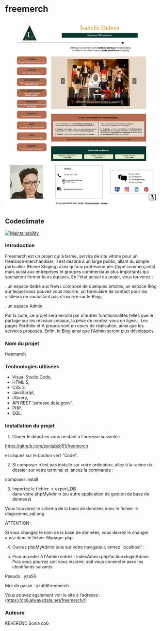 # freemerch

![Screenshot website](./.github/image/screenshotFreemerch.png)

## Codeclimate

[![Maintainability](https://api.codeclimate.com/v1/badges/e2028f61a225ec867f94/maintainability)](https://codeclimate.com/github/soniabzh51/freemerch/maintainability)


### Introduction


Freemerch est un projet qui à terme, servira de site vitrine pour un freelance-merchandiser.
Il est destiné à un large public, allant du simple particulier (Home Staging) ainsi qu'aux professionnels (type commerçants) mais aussi aux entreprises et groupes commerciaux plus importants qui souhaitent former leurs équipes.
En l'état actuel du projet, vous touverez :

 . un espace dédié aux News composé de quelques articles, un espace Blog sur lequel vous pouvez vous inscrire, un formulaire de contact pour les visiteurs ne souhaitant pas s'inscrire sur le Blog;

 . un espace Admin.

 Par la suite, ce projet sera enrichi par d'autres fonctionnalités telles que le partage sur les réseaux sociaux, la prise de rendez-vous en ligne...
 Les pages Portfolio et A propos sont en cours de réalisation, ainsi que les services proposés.
 Enfin, le Blog ainsi que l'Admin seront plus développés. 

 ### Nom du projet

 freemerch

 ### Technologies utilisées

 * Visual Studio Code,
 * HTML 5,
 * CSS 3,
 * JavaScript,
 * JQuery,
 * API REST 'adresse.data.gouv',
 * PHP,
 * SQL.

 ### Installation du projet

 1. Cloner le dépot en vous rendant à l'adresse suivante : 

  https://github.com/soniabzh51/freemerch 

  et cliquez sur le bouton vert "Code".

2. Si composer n'est pas installé sur votre ordinateur, allez à la racine du dossier sur votre terminal et lancez la commande :

composer install

3. Importez le fichier    -> export_DB    
dans votre phpMyAdmin (ou autre application de gestion de base de données)

Vous trouverez le schéma de la base de données dans le fichier -> diagramme_sql.png   

ATTENTION :

Si vous changez le nom de la base de données, vous devrez le changer aussi dans le fichier Manager.php.

4. Ouvrez phpMyAdmin puis sur votre navigateur, entrez 'localhost' :

5. Pour acceder à l'Admin entrez : indexAdmin.php?action=loginAdmin
Puis vous pourrez soit vous inscrire,
soit vous connecter avec les identifiants suivants :

Pseudo : yza56

Mot de passe : yza56freemerch

Vous pouvez également voir le site à l'adresse : (https://cp6.alwaysdata.net/freemerch//)           

### Auteure 

REVEREND Sonia cp6




 


